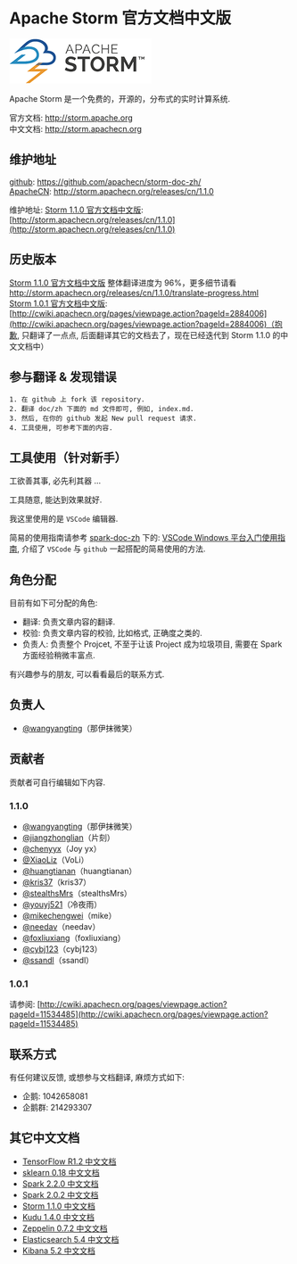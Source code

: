 # Apache Storm 官方文档中文版
![](doc/en/images/logo.png)

Apache Storm 是一个免费的，开源的，分布式的实时计算系统.

官方文档: <http://storm.apache.org>  
中文文档: <http://storm.apachecn.org>

## 维护地址
[github](https://github.com/apachecn/storm-doc-zh/): <https://github.com/apachecn/storm-doc-zh/>  
[ApacheCN](http://www.apachecn.org): <http://storm.apachecn.org/releases/cn/1.1.0>

维护地址: [Storm 1.1.0 官方文档中文版](http://storm.apachecn.org/releases/cn/1.1.0): [http://storm.apachecn.org/releases/cn/1.1.0](http://storm.apachecn.org/releases/cn/1.1.0)

## 历史版本
[Storm 1.1.0 官方文档中文版](http://storm.apachecn.org/releases/cn/1.1.0) 整体翻译进度为 96%，更多细节请看 <http://storm.apachecn.org/releases/cn/1.1.0/translate-progress.html>  
[Storm 1.0.1 官方文档中文版](http://cwiki.apachecn.org/pages/viewpage.action?pageId=2884006): [http://cwiki.apachecn.org/pages/viewpage.action?pageId=2884006](http://cwiki.apachecn.org/pages/viewpage.action?pageId=2884006)（抱歉, 只翻译了一点点, 后面翻译其它的文档去了，现在已经迭代到 Storm 1.1.0 的中文文档中）

## 参与翻译 & 发现错误
    1. 在 github 上 fork 该 repository.
    2. 翻译 doc/zh 下面的 md 文件即可, 例如, index.md.
    3. 然后, 在你的 github 发起 New pull request 请求.
    4. 工具使用, 可参考下面的内容.

## 工具使用（针对新手）
工欲善其事, 必先利其器 ...

工具随意, 能达到效果就好.

我这里使用的是 `VSCode` 编辑器.

简易的使用指南请参考 [spark-doc-zh](https://github.com/apachecn/spark-doc-zh/blob/master/help/vscode-windows-usage.md) 下的: [VSCode Windows 平台入门使用指南](https://github.com/apachecn/spark-doc-zh/blob/master/help/vscode-windows-usage.md), 介绍了 `VSCode` 与 `github` 一起搭配的简易使用的方法.

## 角色分配
目前有如下可分配的角色: 

* 翻译: 负责文章内容的翻译.
* 校验: 负责文章内容的校验, 比如格式, 正确度之类的.
* 负责人: 负责整个 Projcet, 不至于让该 Project 成为垃圾项目, 需要在 Spark 方面经验稍微丰富点.

有兴趣参与的朋友, 可以看看最后的联系方式.

## 负责人
* [@wangyangting](https://github.com/wangyangting)（那伊抹微笑）

## 贡献者

贡献者可自行编辑如下内容.

### 1.1.0
* [@wangyangting](https://github.com/wangyangting)（那伊抹微笑）
* [@jiangzhonglian](https://github.com/jiangzhonglian)（片刻）
* [@chenyyx](https://github.com/chenyyx)（Joy yx）
* [@XiaoLiz](https://github.com/XiaoLiz)（VoLi）
* [@huangtianan](https://github.com/huangtianan)（huangtianan）
* [@kris37](https://github.com/kris37)（kris37）
* [@stealthsMrs](https://github.com/stealthsMrs)（stealthsMrs）
* [@youyj521](https://github.com/youyj521)（冷夜雨）
* [@mikechengwei](https://github.com/mikechengwei)（mike）
* [@needav](https://github.com/needav)（needav）
* [@foxliuxiang](https://github.com/foxliuxiang)（foxliuxiang）
* [@cybj123](https://github.com/cybj123)（cybj123）
* [@ssandl](https://github.com/ssandl)（ssandl）

### 1.0.1
请参阅: [http://cwiki.apachecn.org/pages/viewpage.action?pageId=11534485](http://cwiki.apachecn.org/pages/viewpage.action?pageId=11534485)

## 联系方式
有任何建议反馈, 或想参与文档翻译, 麻烦方式如下:
* 企鹅: 1042658081
* 企鹅群: 214293307

## 其它中文文档
* [TensorFlow R1.2 中文文档](http://cwiki.apachecn.org/pages/viewpage.action?pageId=10030122)
* [sklearn 0.18 中文文档](http://cwiki.apachecn.org/pages/viewpage.action?pageId=10030181)
* [Spark 2.2.0 中文文档](http://spark.apachecn.org/docs/cn/2.2.0/)
* [Spark 2.0.2 中文文档](http://cwiki.apachecn.org/pages/viewpage.action?pageId=2883613)
* [Storm 1.1.0 中文文档](http://storm.apachecn.org/releases/cn/1.1.0)
* [Kudu 1.4.0 中文文档](http://cwiki.apachecn.org/pages/viewpage.action?pageId=10813594)
* [Zeppelin 0.7.2 中文文档](http://cwiki.apachecn.org/pages/viewpage.action?pageId=10030467)
* [Elasticsearch 5.4 中文文档](http://cwiki.apachecn.org/pages/viewpage.action?pageId=4260364)
* [Kibana 5.2 中文文档](http://cwiki.apachecn.org/pages/viewpage.action?pageId=8159377)

